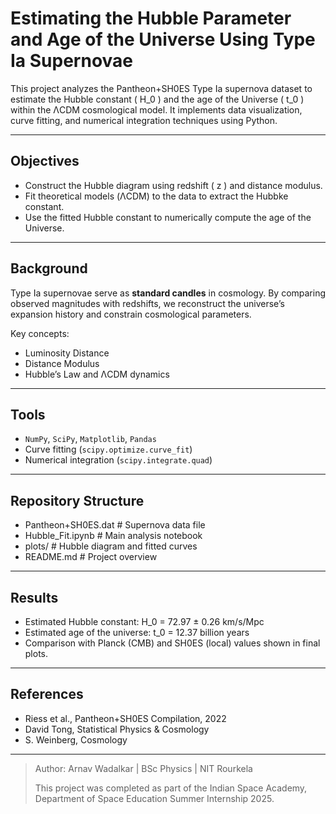 # Estimating the Hubble Parameter and Age of the Universe Using Type Ia Supernovae

This project analyzes the Pantheon+SH0ES Type Ia supernova dataset to estimate the Hubble constant \( H_0 \) and the age of the Universe \( t_0 \) within the ΛCDM cosmological model. It implements data visualization, curve fitting, and numerical integration techniques using Python.

---

## Objectives

- Construct the Hubble diagram using redshift \( z \) and distance modulus.
- Fit theoretical models (ΛCDM) to the data to extract the Hubbke constant.
- Use the fitted Hubble constant to numerically compute the age of the Universe.

---

## Background

Type Ia supernovae serve as **standard candles** in cosmology. By comparing observed magnitudes with redshifts, we reconstruct the universe’s expansion history and constrain cosmological parameters.

Key concepts:
- Luminosity Distance 
- Distance Modulus
- Hubble’s Law and ΛCDM dynamics

---

## Tools

- `NumPy`, `SciPy`, `Matplotlib`, `Pandas`
- Curve fitting (`scipy.optimize.curve_fit`)
- Numerical integration (`scipy.integrate.quad`)

---

## Repository Structure

- Pantheon+SH0ES.dat # Supernova data file
- Hubble_Fit.ipynb # Main analysis notebook
- plots/ # Hubble diagram and fitted curves
- README.md # Project overview



---

##  Results

- Estimated Hubble constant:  H_0 =  72.97 ± 0.26 km/s/Mpc  
- Estimated age of the universe: t_0 =  12.37 billion years  
- Comparison with Planck (CMB) and SH0ES (local) values shown in final plots.

---

## References

- Riess et al., Pantheon+SH0ES Compilation, 2022  
- David Tong, Statistical Physics & Cosmology
- S. Weinberg, Cosmology  

---

> Author: Arnav Wadalkar | BSc Physics | NIT Rourkela
> 
> This project was completed as part of the Indian Space Academy, Department of Space Education Summer Internship 2025.




